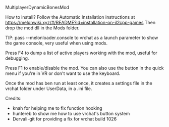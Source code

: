 MultiplayerDynamicBonesMod

How to install? Follow the Automatic Installation instructions at https://melonwiki.xyz/#/README?id=installation-on-il2cpp-games
Then drop the mod dll in the Mods folder.

TIP: pass --melonloader.console to vrchat as a launch parameter to show the game console, very useful when using mods.


Press F4 to dump a list of active players working with the mod, useful for debugging.

Press F1 to enable/disable the mod. You can also use the button in the quick menu if you're in VR or don't want to use the keyboard.

Once the mod has ben run at least once, it creates a settings file in the vrchat folder under UserData, in a .ini file.


Credits:
- knah for helping me to fix function hooking
- huntereb to show me how to use vrchat's button system
- Dervali-git for providing a fix for vrchat build 1026
